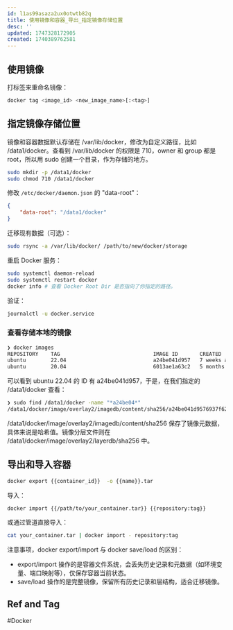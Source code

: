 ```yaml
---
id: l1as99asaza2ux0otwtb82q
title: 使用镜像和容器_导出_指定镜像存储位置
desc: ''
updated: 1747328172905
created: 1740389762581
---
```


## 使用镜像

打标签来重命名镜像：

```bash
docker tag <image_id> <new_image_name>[:<tag>]
```

## 指定镜像存储位置

镜像和容器数据默认存储在 /var/lib/docker，修改为自定义路径，比如 /data1/docker。查看到 /var/lib/docker 的权限是 710，owner 和 group 都是 root，所以用 sudo 创建一个目录，作为存储的地方。

```bash
sudo mkdir -p /data1/docker
sudo chmod 710 /data1/docker
```

修改 `/etc/docker/daemon.json` 的 "data-root"：

```json
{
    "data-root": "/data1/docker"
}
```

迁移现有数据（可选）：

```bash
sudo rsync -a /var/lib/docker/ /path/to/new/docker/storage
```

重启 Docker 服务：

```bash
sudo systemctl daemon-reload
sudo systemctl restart docker
docker info # 查看 Docker Root Dir 是否指向了你指定的路径。
```

验证：

```bash
journalctl -u docker.service
```

### 查看存储本地的镜像

```bash
❯ docker images
REPOSITORY    TAG                              IMAGE ID       CREATED         SIZE
ubuntu        22.04                            a24be041d957   7 weeks ago     77.9MB
ubuntu        20.04                            6013ae1a63c2   5 months ago    72.8MB
```

可以看到 ubuntu 22.04 的 ID 有 a24be041d957，于是，在我们指定的 /data1/docker 查看：

```bash
❯ sudo find /data1/docker -name "*a24be04*"
/data1/docker/image/overlay2/imagedb/content/sha256/a24be041d9576937f62435f8564c2ca6e429d2760537b04c50ca50adb0c6d212
```

/data1/docker/image/overlay2/imagedb/content/sha256 保存了镜像元数据，具体来说是哈希值。镜像分层文件则在 /data1/docker/image/overlay2/layerdb/sha256 中。

## 导出和导入容器

```bash
docker export {{container_id}}  -o {{name}}.tar
```

导入：

```bash
docker import {{/path/to/your_container.tar}} {{repository:tag}}
```

或通过管道直接导入：

```bash
cat your_container.tar | docker import - repository:tag
```

注意事项，docker export/import ​​与 docker save/load 的区别​​：
- export/import 操作的是容器文件系统，会丢失历史记录和元数据（如环境变量、端口映射等），仅保存容器当前状态。
- save/load 操作的是完整镜像，保留所有历史记录和层结构，适合迁移镜像。

## Ref and Tag

#Docker